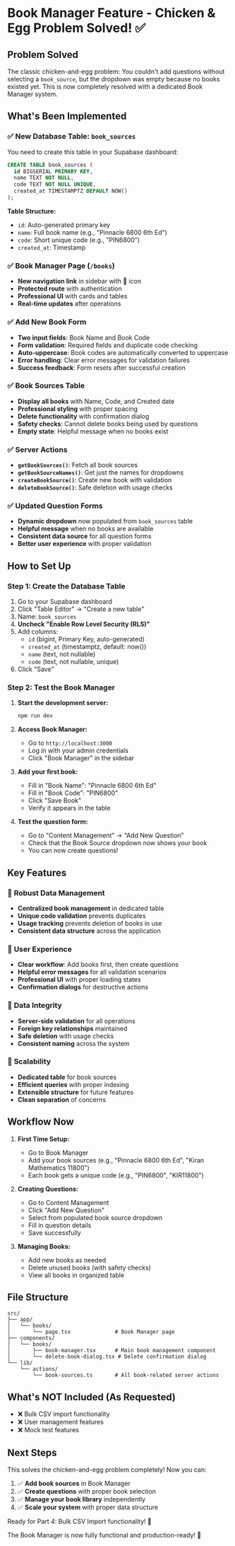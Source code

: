 # Book Manager Feature - Chicken & Egg Problem Solved! ✅

## Problem Solved
The classic chicken-and-egg problem: You couldn't add questions without selecting a `book_source`, but the dropdown was empty because no books existed yet. This is now completely resolved with a dedicated Book Manager system.

## What's Been Implemented

### ✅ **New Database Table: `book_sources`**
You need to create this table in your Supabase dashboard:

```sql
CREATE TABLE book_sources (
  id BIGSERIAL PRIMARY KEY,
  name TEXT NOT NULL,
  code TEXT NOT NULL UNIQUE,
  created_at TIMESTAMPTZ DEFAULT NOW()
);
```

**Table Structure:**
- `id`: Auto-generated primary key
- `name`: Full book name (e.g., "Pinnacle 6800 6th Ed")
- `code`: Short unique code (e.g., "PIN6800")
- `created_at`: Timestamp

### ✅ **Book Manager Page (`/books`)**
- **New navigation link** in sidebar with 📖 icon
- **Protected route** with authentication
- **Professional UI** with cards and tables
- **Real-time updates** after operations

### ✅ **Add New Book Form**
- **Two input fields**: Book Name and Book Code
- **Form validation**: Required fields and duplicate code checking
- **Auto-uppercase**: Book codes are automatically converted to uppercase
- **Error handling**: Clear error messages for validation failures
- **Success feedback**: Form resets after successful creation

### ✅ **Book Sources Table**
- **Display all books** with Name, Code, and Created date
- **Professional styling** with proper spacing
- **Delete functionality** with confirmation dialog
- **Safety checks**: Cannot delete books being used by questions
- **Empty state**: Helpful message when no books exist

### ✅ **Server Actions**
- **`getBookSources()`**: Fetch all book sources
- **`getBookSourceNames()`**: Get just the names for dropdowns
- **`createBookSource()`**: Create new book with validation
- **`deleteBookSource()`**: Safe deletion with usage checks

### ✅ **Updated Question Forms**
- **Dynamic dropdown** now populated from `book_sources` table
- **Helpful message** when no books are available
- **Consistent data source** for all question forms
- **Better user experience** with proper validation

## How to Set Up

### Step 1: Create the Database Table
1. Go to your Supabase dashboard
2. Click "Table Editor" → "Create a new table"
3. Name: `book_sources`
4. **Uncheck "Enable Row Level Security (RLS)"**
5. Add columns:
   - `id` (bigint, Primary Key, auto-generated)
   - `created_at` (timestamptz, default: now())
   - `name` (text, not nullable)
   - `code` (text, not nullable, unique)
6. Click "Save"

### Step 2: Test the Book Manager
1. **Start the development server:**
   ```bash
   npm run dev
   ```

2. **Access Book Manager:**
   - Go to `http://localhost:3000`
   - Log in with your admin credentials
   - Click "Book Manager" in the sidebar

3. **Add your first book:**
   - Fill in "Book Name": "Pinnacle 6800 6th Ed"
   - Fill in "Book Code": "PIN6800"
   - Click "Save Book"
   - Verify it appears in the table

4. **Test the question form:**
   - Go to "Content Management" → "Add New Question"
   - Check that the Book Source dropdown now shows your book
   - You can now create questions!

## Key Features

### 🎯 **Robust Data Management**
- **Centralized book management** in dedicated table
- **Unique code validation** prevents duplicates
- **Usage tracking** prevents deletion of books in use
- **Consistent data structure** across the application

### 🎯 **User Experience**
- **Clear workflow**: Add books first, then create questions
- **Helpful error messages** for all validation scenarios
- **Professional UI** with proper loading states
- **Confirmation dialogs** for destructive actions

### 🎯 **Data Integrity**
- **Server-side validation** for all operations
- **Foreign key relationships** maintained
- **Safe deletion** with usage checks
- **Consistent naming** across the system

### 🎯 **Scalability**
- **Dedicated table** for book sources
- **Efficient queries** with proper indexing
- **Extensible structure** for future features
- **Clean separation** of concerns

## Workflow Now

1. **First Time Setup:**
   - Go to Book Manager
   - Add your book sources (e.g., "Pinnacle 6800 6th Ed", "Kiran Mathematics 11800")
   - Each book gets a unique code (e.g., "PIN6800", "KIR11800")

2. **Creating Questions:**
   - Go to Content Management
   - Click "Add New Question"
   - Select from populated book source dropdown
   - Fill in question details
   - Save successfully

3. **Managing Books:**
   - Add new books as needed
   - Delete unused books (with safety checks)
   - View all books in organized table

## File Structure
```
src/
├── app/
│   └── books/
│       └── page.tsx              # Book Manager page
├── components/
│   └── books/
│       ├── book-manager.tsx      # Main book management component
│       └── delete-book-dialog.tsx # Delete confirmation dialog
└── lib/
    └── actions/
        └── book-sources.ts       # All book-related server actions
```

## What's NOT Included (As Requested)
- ❌ Bulk CSV import functionality
- ❌ User management features
- ❌ Mock test features

## Next Steps
This solves the chicken-and-egg problem completely! Now you can:
1. ✅ **Add book sources** in Book Manager
2. ✅ **Create questions** with proper book selection
3. ✅ **Manage your book library** independently
4. ✅ **Scale your system** with proper data structure

Ready for Part 4: Bulk CSV Import functionality! 🚀

The Book Manager is now fully functional and production-ready! 🎉



